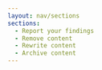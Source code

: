 ```yaml
---
layout: nav/sections
sections:
  - Report your findings
  - Remove content
  - Rewrite content
  - Archive content  
---
```

